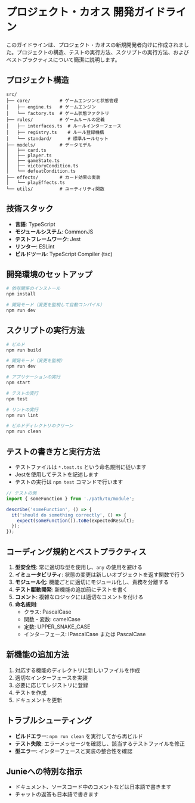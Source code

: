 # プロジェクト・カオス 開発ガイドライン

このガイドラインは、プロジェクト・カオスの新規開発者向けに作成されました。プロジェクトの構造、テストの実行方法、スクリプトの実行方法、およびベストプラクティスについて簡潔に説明します。

## プロジェクト構造

```
src/
├── core/           # ゲームエンジンと状態管理
│   ├── engine.ts   # ゲームエンジン
│   └── factory.ts  # ゲーム状態ファクトリ
├── rules/          # ゲームルールの定義
│   ├── interfaces.ts  # ルールインターフェース
│   ├── registry.ts    # ルール登録機構
│   └── standard/      # 標準ルールセット
├── models/         # データモデル
│   ├── card.ts
│   ├── player.ts
│   ├── gameState.ts
│   ├── victoryCondition.ts
│   └── defeatCondition.ts
├── effects/        # カード効果の実装
│   └── playEffects.ts
└── utils/          # ユーティリティ関数
```

## 技術スタック

- **言語**: TypeScript
- **モジュールシステム**: CommonJS
- **テストフレームワーク**: Jest
- **リンター**: ESLint
- **ビルドツール**: TypeScript Compiler (tsc)

## 開発環境のセットアップ

```bash
# 依存関係のインストール
npm install

# 開発モード（変更を監視して自動コンパイル）
npm run dev
```

## スクリプトの実行方法

```bash
# ビルド
npm run build

# 開発モード（変更を監視）
npm run dev

# アプリケーションの実行
npm start

# テストの実行
npm test

# リントの実行
npm run lint

# ビルドディレクトリのクリーン
npm run clean
```

## テストの書き方と実行方法

- テストファイルは `*.test.ts` という命名規則に従います
- Jestを使用してテストを記述します
- テストの実行は `npm test` コマンドで行います

```typescript
// テストの例
import { someFunction } from './path/to/module';

describe('someFunction', () => {
  it('should do something correctly', () => {
    expect(someFunction()).toBe(expectedResult);
  });
});
```

## コーディング規約とベストプラクティス

1. **型安全性**: 常に適切な型を使用し、`any` の使用を避ける
2. **イミュータビリティ**: 状態の変更は新しいオブジェクトを返す関数で行う
3. **モジュール化**: 機能ごとに適切にモジュール化し、責務を分離する
4. **テスト駆動開発**: 新機能の追加前にテストを書く
5. **コメント**: 複雑なロジックには適切なコメントを付ける
6. **命名規則**: 
   - クラス: PascalCase
   - 関数・変数: camelCase
   - 定数: UPPER_SNAKE_CASE
   - インターフェース: IPascalCase または PascalCase

## 新機能の追加方法

1. 対応する機能のディレクトリに新しいファイルを作成
2. 適切なインターフェースを実装
3. 必要に応じてレジストリに登録
4. テストを作成
5. ドキュメントを更新

## トラブルシューティング

- **ビルドエラー**: `npm run clean` を実行してから再ビルド
- **テスト失敗**: エラーメッセージを確認し、該当するテストファイルを修正
- **型エラー**: インターフェースと実装の整合性を確認

## Junieへの特別な指示

- ドキュメント、ソースコード中のコメントなどは日本語で書きます
- チャットの返答も日本語で書きます